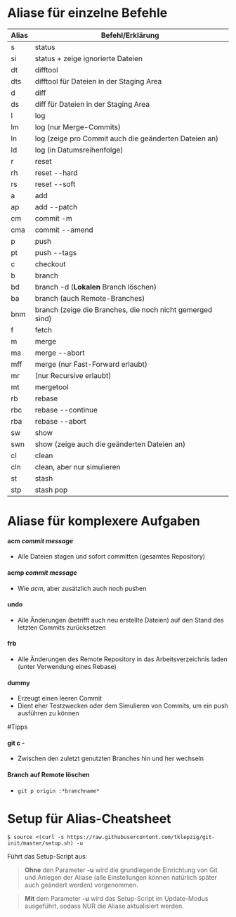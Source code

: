 

# Aliase für einzelne Befehle

Alias|Befehl/Erklärung
--|--
s|status
si|status + zeige ignorierte Dateien
dt|difftool
dts|difftool für Dateien in der Staging Area
d|diff
ds|diff für Dateien in der Staging Area
l|log
lm|log (nur Merge-Commits)
ln|log (zeige pro Commit auch die geänderten Dateien an)
ld|log (in Datumsreihenfolge)
r|reset
rh|reset --hard
rs|reset --soft
a|add
ap|add --patch
cm|commit -m
cma|commit --amend
p|push
pt|push --tags
c|checkout
b|branch
bd|branch -d (**Lokalen** Branch löschen)
ba|branch (auch Remote-Branches)
bnm|branch (zeige die Branches, die noch nicht gemerged sind)
f|fetch
m|merge
ma|merge --abort
mff|merge (nur Fast-Forward erlaubt)
mr| (nur Recursive erlaubt)
mt|mergetool
rb|rebase
rbc|rebase --continue
rba|rebase --abort
sw|show
swn|show  (zeige auch die geänderten Dateien an)
cl|clean
cln|clean, aber nur simulieren
st|stash
stp|stash pop

# Aliase für komplexere Aufgaben

#### acm *commit message*

- Alle Dateien stagen und sofort committen (gesamtes Repository)

#### acmp *commit message*

- Wie *acm*, aber zusätzlich auch noch pushen

#### undo

- Alle Änderungen (betrifft auch neu erstellte Dateien) auf den Stand des letzten Commits zurücksetzen

#### frb

- Alle Änderungen des Remote Repository in das Arbeitsverzeichnis laden (unter Verwendung eines Rebase)

#### dummy

- Erzeugt einen leeren Commit
- Dient eher Testzwecken oder dem Simulieren von Commits, um ein push ausführen zu können

#Tipps

#### git c -

- Zwischen den zuletzt genutzten Branches hin und her wechseln

#### Branch auf Remote löschen

- `git p origin :*branchname*`


# Setup für Alias-Cheatsheet

```
$ source <(curl -s https://raw.githubusercontent.com/tklepzig/git-init/master/setup.sh) -u
```
Führt das Setup-Script aus:
  > **Ohne** den Parameter **-u** wird die grundlegende Einrichtung von Git und Anlegen der Aliase (alle Einstellungen können natürlich später auch geändert werden) vorgenommen.  

  > **Mit** dem Parameter **-u** wird das Setup-Script im Update-Modus ausgeführt, sodass NUR die Aliase  aktualisiert werden.
